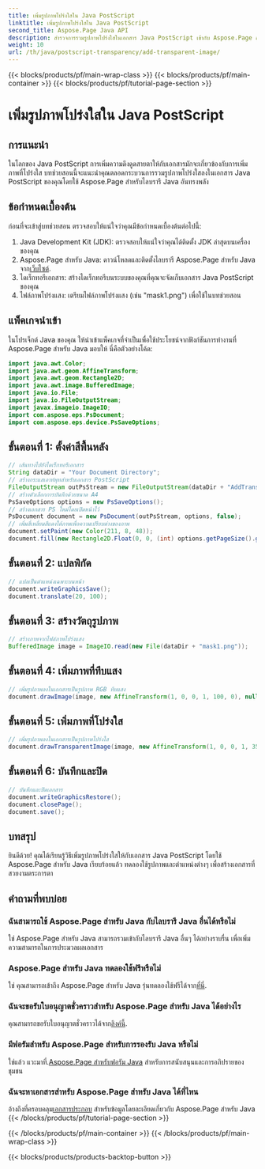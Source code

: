 ```yaml
---
title: เพิ่มรูปภาพโปร่งใสใน Java PostScript
linktitle: เพิ่มรูปภาพโปร่งใสใน Java PostScript
second_title: Aspose.Page Java API
description: สำรวจการรวมรูปภาพโปร่งใสในเอกสาร Java PostScript เข้ากับ Aspose.Page สำหรับ Java ได้อย่างราบรื่น ยกระดับการแสดงภาพเอกสารของคุณได้อย่างง่ายดาย
weight: 10
url: /th/java/postscript-transparency/add-transparent-image/
---
```


{{< blocks/products/pf/main-wrap-class >}}
{{< blocks/products/pf/main-container >}}
{{< blocks/products/pf/tutorial-page-section >}}

# เพิ่มรูปภาพโปร่งใสใน Java PostScript

## การแนะนำ
ในโลกของ Java PostScript การเพิ่มความดึงดูดสายตาให้กับเอกสารมักจะเกี่ยวข้องกับการเพิ่มภาพที่โปร่งใส บทช่วยสอนนี้จะแนะนำคุณตลอดกระบวนการรวมรูปภาพโปร่งใสลงในเอกสาร Java PostScript ของคุณโดยใช้ Aspose.Page สำหรับไลบรารี Java อันทรงพลัง
## ข้อกำหนดเบื้องต้น
ก่อนที่จะเข้าสู่บทช่วยสอน ตรวจสอบให้แน่ใจว่าคุณมีข้อกำหนดเบื้องต้นต่อไปนี้:
1. Java Development Kit (JDK): ตรวจสอบให้แน่ใจว่าคุณได้ติดตั้ง JDK ล่าสุดบนเครื่องของคุณ
2.  Aspose.Page สำหรับ Java: ดาวน์โหลดและติดตั้งไลบรารี Aspose.Page สำหรับ Java จาก[เว็บไซต์](https://releases.aspose.com/page/java/).
3. ไดเร็กทอรีเอกสาร: สร้างไดเร็กทอรีบนระบบของคุณที่คุณจะจัดเก็บเอกสาร Java PostScript ของคุณ
4. ไฟล์ภาพโปร่งแสง: เตรียมไฟล์ภาพโปร่งแสง (เช่น "mask1.png") เพื่อใช้ในบทช่วยสอน
## แพ็คเกจนำเข้า
ในโปรเจ็กต์ Java ของคุณ ให้นำเข้าแพ็คเกจที่จำเป็นเพื่อใช้ประโยชน์จากฟังก์ชันการทำงานที่ Aspose.Page สำหรับ Java มอบให้ นี่คือตัวอย่างโค้ด:
```java
import java.awt.Color;
import java.awt.geom.AffineTransform;
import java.awt.geom.Rectangle2D;
import java.awt.image.BufferedImage;
import java.io.File;
import java.io.FileOutputStream;
import javax.imageio.ImageIO;
import com.aspose.eps.PsDocument;
import com.aspose.eps.device.PsSaveOptions;
```
## ขั้นตอนที่ 1: ตั้งค่าสีพื้นหลัง
```java
// เส้นทางไปยังไดเร็กทอรีเอกสาร
String dataDir = "Your Document Directory";
// สร้างกระแสเอาท์พุทสำหรับเอกสาร PostScript
FileOutputStream outPsStream = new FileOutputStream(dataDir + "AddTransparentImage_outPS.ps");
// สร้างตัวเลือกการบันทึกด้วยขนาด A4
PsSaveOptions options = new PsSaveOptions();
// สร้างเอกสาร PS ใหม่โดยเปิดหน้าไว้
PsDocument document = new PsDocument(outPsStream, options, false);
// เพิ่มสี่เหลี่ยมสีแดงใต้ภาพเพื่อความเปรียบต่างของภาพ
document.setPaint(new Color(211, 8, 48));
document.fill(new Rectangle2D.Float(0, 0, (int) options.getPageSize().getWidth(), 300));
```
## ขั้นตอนที่ 2: แปลพิกัด
```java
// แปลเป็นตำแหน่งเฉพาะบนหน้า
document.writeGraphicsSave();
document.translate(20, 100);
```
## ขั้นตอนที่ 3: สร้างวัตถุรูปภาพ
```java
// สร้างภาพจากไฟล์ภาพโปร่งแสง
BufferedImage image = ImageIO.read(new File(dataDir + "mask1.png"));
```
## ขั้นตอนที่ 4: เพิ่มภาพที่ทึบแสง
```java
// เพิ่มรูปภาพลงในเอกสารเป็นรูปภาพ RGB ทึบแสง
document.drawImage(image, new AffineTransform(1, 0, 0, 1, 100, 0), null);
```
## ขั้นตอนที่ 5: เพิ่มภาพที่โปร่งใส
```java
// เพิ่มรูปภาพลงในเอกสารเป็นรูปภาพโปร่งใส
document.drawTransparentImage(image, new AffineTransform(1, 0, 0, 1, 350, 0), 255);
```
## ขั้นตอนที่ 6: บันทึกและปิด
```java
// บันทึกและปิดเอกสาร
document.writeGraphicsRestore();
document.closePage();
document.save();
```
## บทสรุป
ยินดีด้วย! คุณได้เรียนรู้วิธีเพิ่มรูปภาพโปร่งใสให้กับเอกสาร Java PostScript โดยใช้ Aspose.Page สำหรับ Java เรียบร้อยแล้ว ทดลองใช้รูปภาพและตำแหน่งต่างๆ เพื่อสร้างเอกสารที่สวยงามตระการตา
## คำถามที่พบบ่อย
### ฉันสามารถใช้ Aspose.Page สำหรับ Java กับไลบรารี Java อื่นได้หรือไม่
ใช่ Aspose.Page สำหรับ Java สามารถรวมเข้ากับไลบรารี Java อื่นๆ ได้อย่างราบรื่น เพื่อเพิ่มความสามารถในการประมวลผลเอกสาร
### Aspose.Page สำหรับ Java ทดลองใช้ฟรีหรือไม่
 ใช่ คุณสามารถเข้าถึง Aspose.Page สำหรับ Java รุ่นทดลองใช้ฟรีได้จาก[ที่นี่](https://releases.aspose.com/).
### ฉันจะขอรับใบอนุญาตชั่วคราวสำหรับ Aspose.Page สำหรับ Java ได้อย่างไร
 คุณสามารถขอรับใบอนุญาตชั่วคราวได้จาก[ลิงค์นี้](https://purchase.aspose.com/temporary-license/).
### มีฟอรัมสำหรับ Aspose.Page สำหรับการรองรับ Java หรือไม่
 ใช่แล้ว แวะมาที่.[Aspose.Page สำหรับฟอรัม Java](https://forum.aspose.com/c/page/39) สำหรับการสนับสนุนและการอภิปรายของชุมชน
### ฉันจะหาเอกสารสำหรับ Aspose.Page สำหรับ Java ได้ที่ไหน
 อ้างถึงที่ครอบคลุม[เอกสารประกอบ](https://reference.aspose.com/page/java/) สำหรับข้อมูลโดยละเอียดเกี่ยวกับ Aspose.Page สำหรับ Java
{{< /blocks/products/pf/tutorial-page-section >}}

{{< /blocks/products/pf/main-container >}}
{{< /blocks/products/pf/main-wrap-class >}}

{{< blocks/products/products-backtop-button >}}
